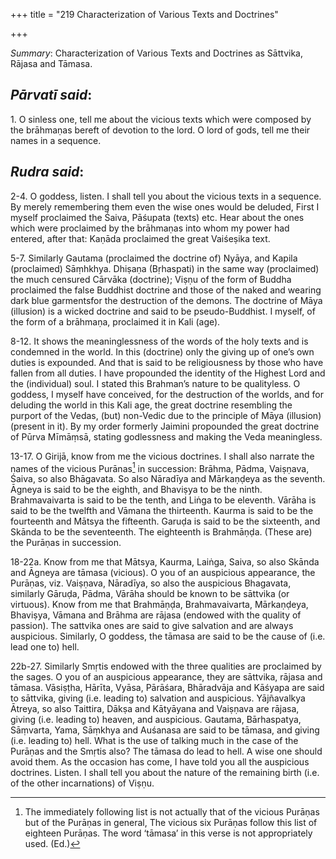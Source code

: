 +++
title = "219 Characterization of Various Texts and Doctrines"

+++
 

*Summary*: Characterization of Various Texts and Doctrines as Sāttvika, Rājasa and Tāmasa.

## *Pārvatī said*:

1\. O sinless one, tell me about the vicious texts which were composed by the brāhmaṇas bereft of devotion to the lord. O lord of gods, tell me their names in a sequence.

## *Rudra said*:

2-4. O goddess, listen. I shall tell you about the vicious texts in a sequence. By merely remembering them even the wise ones would be deluded, First I myself proclaimed the Śaiva, Pāśupata (texts) etc. Hear about the ones which were proclaimed by the brāhmaṇas into whom my power had entered, after that: Kaṇāda proclaimed the great Vaiśeṣika text.

5-7. Similarly Gautama (proclaimed the doctrine of) Nyāya, and Kapila (proclaimed) Sāṃhkhya. Dhiṣaṇa (Bṛhaspati) in the same way (proclaimed) the much censured Cārvāka (doctrine); Viṣṇu of the form of Buddha proclaimed the false Buddhist doctrine and those of the naked and wearing dark blue garmentsfor the destruction of the demons. The doctrine of Māya (illusion) is a wicked doctrine and said to be pseudo-Buddhist. I myself, of the form of a brāhmaṇa, proclaimed it in Kali (age).

8-12. It shows the meaninglessness of the words of the holy texts and is condemned in the world. In this (doctrine) only the giving up of one’s own duties is expounded. And that is said to be religiousness by those who have fallen from all duties. I have propounded the identity of the Highest Lord and the (individual) soul. I stated this Brahman’s nature to be qualityless. O goddess, I myself have conceived, for the destruction of the worlds, and for deluding the world in this Kali age, the great doctrine resembling the purport of the Vedas, (but) non-Vedic due to the principle of Māya (illusion) (present in it). By my order formerly Jaimini propounded the great doctrine of Pūrva Mīmāṃsā, stating godlessness and making the Veda meaningless.

13-17. O Girijā, know from me the vicious doctrines. I shall also narrate the names of the vicious Purānas[^1] in succession: Brāhma, Pādma, Vaiṣṇava, Śaiva, so also Bhāgavata. So also Nāradīya and Mārkaṇḍeya as the seventh. Āgneya is said to be the eighth, and Bhaviṣya to be the ninth. Brahmavaivarta is said to be the tenth, and Liṅga to be eleventh. Vārāha is said to be the twelfth and Vāmana the thirteenth. Kaurma is said to be the fourteenth and Mātsya the fifteenth. Garuḍa is said to be the sixteenth, and Skānda to be the seventeenth. The eighteenth is Brahmāṇḍa. (These are) the Purāṇas in succession.

[^1]:  The immediately following list is not actually that of the vicious Purāṇas but of the Purāṇas in general, The vicious six Purāṇas follow this list of eighteen Purāṇas. The word ‘tāmasa’ in this verse is not appropriately used. (Ed.)

18-22a. Know from me that Mātsya, Kaurma, Laiṅga, Saiva, so also Skānda and Āgneya are tāmasa (vicious). O you of an auspicious appearance, the Purāṇas, viz. Vaiṣṇava, Nāradīya, so also the auspicious Bhagavata, similarly Gāruḍa, Pādma, Vārāha should be known to be sāttvika (or virtuous). Know from me that Brahmāṇḍa, Brahmavaivarta, Mārkaṇḍeya, Bhaviṣya, Vāmana and Brāhma are rājasa (endowed with the quality of passion). The sattvika ones are said to give salvation and are always auspicious. Similarly, O goddess, the tāmasa are said to be the cause of (i.e. lead one to) hell.

22b-27. Similarly Smṛtis endowed with the three qualities are proclaimed by the sages. O you of an auspicious appearance, they are sāttvika, rājasa and tāmasa. Vāsiṣṭha, Hārīta, Vyāsa, Pārāśara, Bhāradvāja and Kāśyapa are said to sāttvika, giving (i.e. leading to) salvation and auspicious. Yājñavalkya Ātreya, so also Taittira, Dākṣa and Kātyāyana and Vaiṣṇava are rājasa, giving (i.e. leading to) heaven, and auspicious. Gautama, Bārhaspatya, Sāṃvarta, Yama, Sāṃkhya and Auśanasa are said to be tāmasa, and giving (i.e. leading to) hell. What is the use of talking much in the case of the Purāṇas and the Smṛtis also? The tāmasa do lead to hell. A wise one should avoid them. As the occasion has come, I have told you all the auspicious doctrines. Listen. I shall tell you about the nature of the remaining birth (i.e. of the other incarnations) of Viṣṇu.



